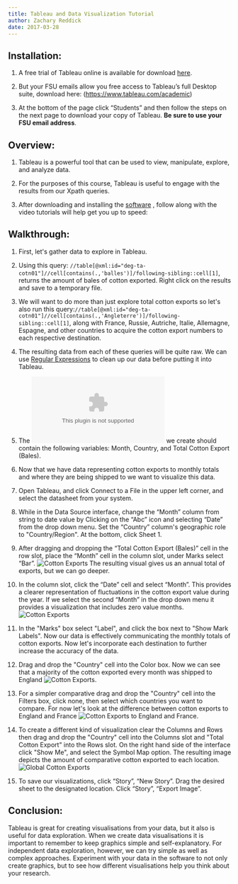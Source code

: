 ```yaml
---
title: Tableau and Data Visualization Tutorial
author: Zachary Reddick
date: 2017-03-28
---
```

## Installation:
1. A free trial of Tableau online is available for download [here](https://www.tableau.com/products/trial).

2. But your FSU emails allow you free access to Tableau’s full Desktop suite,
download here: (https://www.tableau.com/academic)

3. At the bottom of the page click “Students” and then follow the steps on the
next page to download your copy of Tableau. **Be sure to use your FSU email address**.


## Overview:

1. Tableau is a powerful tool that can be used to view, manipulate, explore, and
analyze data.

2. For the purposes of this course, Tableau is useful to engage with the results
 from our Xpath queries.

3. After downloading and installing the [software](https://onlinehelp.tableau.com/current/guides/get-started-tutorial/en-us/get-started-tutorial-home.html)
, follow along with the video tutorials will help get you up to speed:


## Walkthrough:

1. First, let's gather data to explore in Tableau.

2. Using this query: `//table[@xml:id="deg-ta-cotn01"]//cell[contains(.,'balles')]/following-sibling::cell[1]`, returns the amount of bales of cotton exported. Right click on the results and save to a temporary file.

3. We will want to do more than just explore total cotton exports so let's also run this query:`//table[@xml:id="deg-ta-cotn01"]//cell[contains(.,'Angleterre')]/following-sibling::cell[1]`, along with France, Russie, Autriche, Italie, Allemagne, Espagne, and other countries to acquire the cotton export numbers to each respective destination.

4. The resulting data from each of these queries will be quite raw. We can use [Regular Expressions](https://dig-eg-gaz.github.io/how-to/regular-expression-instructions/) to clean up our data before putting it into Tableau.

5. The ![spreadsheet](cotton-exports.xlsx) we create should contain the following variables: Month, Country, and Total Cotton Export (Bales).

6. Now that we have data representing cotton exports to monthly totals and where they are being shipped to we want to visualize this data.

7. Open Tableau, and click Connect to a File in the upper left corner, and select the datasheet from your system.

8. While in the Data Source interface, change the “Month” column from string to date value by Clicking on the “Abc” icon and selecting “Date” from the drop down menu. Set the “Country” column's geographic role to "Country/Region". At the bottom, click Sheet 1.

9. After dragging and dropping the “Total Cotton Export (Bales)” cell in the row slot, place the “Month” cell in the column slot, under Marks select “Bar”. ![Cotton Exports](1905-cotton-export-total) The resulting visual gives us an annual total of exports, but we can go deeper.

10. In the column slot, click the “Date” cell and select “Month”. This provides a clearer representation of fluctuations in the cotton export value during the year. If we select the second “Month” in the drop down menu it provides a visualization that includes zero value months.![Cotton Exports](1905-monthly-cotton-exports.png)

11. In the "Marks" box select "Label", and click the box next to "Show Mark Labels". Now our data is effectively communicating the monthly totals of cotton exports. Now let's incorporate each destination to further increase the accuracy of the data.

12. Drag and drop the "Country" cell into the Color box. Now we can see that a majority of the cotton exported every month was shipped to England ![Cotton Exports](cotton-exports-by-country).

13. For a simpler comparative drag and drop the "Country" cell into the Filters box, click none, then select which countries you want to compare. For now let's look at the difference between cotton exports to England and France ![Cotton Exports to England and France](cotton-exports-england-france).

14. To create a different kind of visualization clear the Columns and Rows then drag and drop the "Country" cell into the Columns slot and "Total Cotton Export" into the Rows slot. On the right hand side of the interface click "Show Me", and select the Symbol Map option. The resulting image depicts the amount of comparative cotton exported to each location. ![Global Cotton Exports](global-cotton-exports)

15. To save our visualizations, click “Story”, “New Story”. Drag the desired sheet to the designated location. Click “Story”, “Export Image”.


## Conclusion:

Tableau is great for creating visualisations from your data, but it also is useful for data exploration. When we create data visualisations it is important to remember to keep graphics simple and self-explanatory. For independent data exploration, however, we can try simple as well as complex approaches. Experiment with your data in the software to not only create graphics, but to see how different visualisations help you think about your research.
